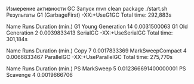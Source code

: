 Измерение активности GC
Запуск
mvn clean package
./start.sh
Результаты
G1 (GarbageFirst) -XX:+UseG1GC
Total time: 292,883s

Name	Runs	Duration (min.)
G1 Young Generation	14	0.0031500063
G1 Old Generation	2	0.0039833413
SerialGC -XX:+UseSerialGC
Total time: 301,184s

Name	Runs	Duration (min.)
Copy	7	0.0017833369
MarkSweepCompact	4	0.0066833467
ParallelGC -XX:+UseParallelGC
Total time: 275,770s

Name	Runs	Duration (min.)
PS MarkSweep	5	0.012366691400000001
PS Scavenge	4	0.0019666706